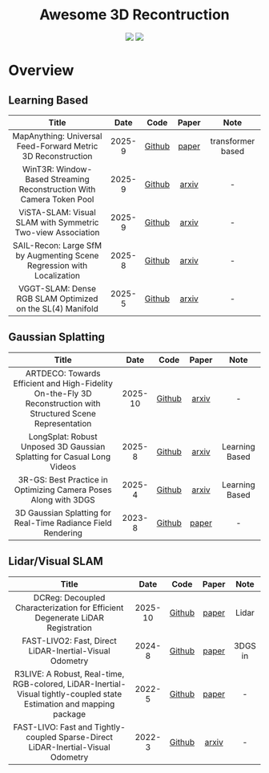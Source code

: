 <div align="center">
    <h1>Awesome 3D Recontruction</h1>
    <img src=https://img.shields.io/github/stars/ZYCheng1002/Awesome-3D-Reconstruction.svg?style=social >
    <a href="https://awesome.re"><img src="https://awesome.re/badge.svg"/></a>
</div>

# Overview

## Learning Based
|              Title              |     Date     |    Code    |   Paper   |    Note    |
| :-----------------------------: | :----------: | :--------: | :-------: | :--------: |
| MapAnything: Universal Feed-Forward Metric 3D Reconstruction | 2025-9 | [Github](https://github.com/facebookresearch/map-anything) | [paper](https://map-anything.github.io/assets/MapAnything.pdf) | transformer based |
| WinT3R: Window-Based Streaming Reconstruction With Camera Token Pool | 2025-9 | [Github](https://github.com/LiZizun/WinT3R) | [arxiv](https://arxiv.org/abs/2509.05296) | - |
| ViSTA-SLAM: Visual SLAM with Symmetric Two-view Association | 2025-9 | [Github](https://github.com/zhangganlin/vista-slam) | [arxiv](https://arxiv.org/abs/2505.12549) | - |
| SAIL-Recon: Large SfM by Augmenting Scene Regression with Localization | 2025-8 | [Github](https://github.com/HKUST-SAIL/sail-recon) | [arxiv](https://arxiv.org/abs/2508.17972) | - |
| VGGT-SLAM: Dense RGB SLAM Optimized on the SL(4) Manifold | 2025-5 | [Github](https://github.com/MIT-SPARK/VGGT-SLAM) | [arxiv](https://arxiv.org/abs/2509.01584) | - |

## Gaussian Splatting
|              Title              |     Date     |    Code    |   Paper   |    Note    |
| :-----------------------------: | :----------: | :--------: | :-------: | :--------: |
| ARTDECO: Towards Efficient and High-Fidelity On-the-Fly 3D Reconstruction with Structured Scene Representation | 2025-10 | [Github](https://github.com/InternRobotics/ARTDECO) | [arxiv](https://arxiv.org/abs/2510.08551) | - |
| LongSplat: Robust Unposed 3D Gaussian Splatting for Casual Long Videos | 2025-8 | [Github](https://github.com/NVlabs/LongSplat) | [arxiv](https://arxiv.org/abs/2508.14041) | Learning Based |
| 3R-GS: Best Practice in Optimizing Camera Poses Along with 3DGS | 2025-4 | [Github](https://github.com/zsh523/3rgs) | [arxiv](https://arxiv.org/abs/2504.04294) | Learning Based |
| 3D Gaussian Splatting for Real-Time Radiance Field Rendering | 2023-8 | [Github](https://github.com/graphdeco-inria/gaussian-splatting) | [paper](https://repo-sam.inria.fr/fungraph/3d-gaussian-splatting/3d_gaussian_splatting_high.pdf) | - |

## Lidar/Visual SLAM
|              Title              |     Date     |    Code    |   Paper   |    Note    |
| :-----------------------------: | :----------: | :--------: | :-------: | :--------: |
| DCReg: Decoupled Characterization for Efficient Degenerate LiDAR Registration | 2025-10 | [Github](https://github.com/JokerJohn/DCReg) | [paper](https://arxiv.org/pdf/2509.06285) | Lidar |
| FAST-LIVO2: Fast, Direct LiDAR-Inertial-Visual Odometry | 2024-8 | [Github](https://github.com/hku-mars/FAST-LIVO2) | [paper](https://arxiv.org/pdf/2408.14035) | 3DGS in |
| R3LIVE: A Robust, Real-time, RGB-colored, LiDAR-Inertial-Visual tightly-coupled state Estimation and mapping package | 2022-5 | [Github](https://github.com/hku-mars/r3live) | [paper](https://github.com/hku-mars/r3live/blob/master/papers/R3LIVE%20--%20A%20Robust%2C%20Real-time%2C%20RGB-colored%2C%20LiDAR-Inertial-Visual%20tightly-coupled%20stateEstimation%20and%20mapping%20package.pdf) | - |
| FAST-LIVO: Fast and Tightly-coupled Sparse-Direct LiDAR-Inertial-Visual Odometry | 2022-3 | [Github](https://github.com/hku-mars/FAST-LIVO) | [arxiv](https://arxiv.org/abs/2203.00893) | - |